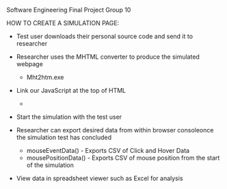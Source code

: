 Software Engineering Final Project Group 10

HOW TO CREATE A SIMULATION PAGE:

* Test user downloads their personal source code and send it to researcher​

* Researcher uses the MHTML converter to produce the simulated webpage​
     * Mht2htm.exe​

* Link our JavaScript at the top of HTML​
     * <script src="main.js"></script>​

* Start the simulation with the test user​

* Researcher can export desired data from within browser console​ once the simulation test has concluded
     * mouseEventData() - Exports CSV of Click and Hover Data​
     * mousePositionData() - Exports CSV of mouse position from the start of the simulation​

* View data in spreadsheet viewer such as Excel for analysis​

​
